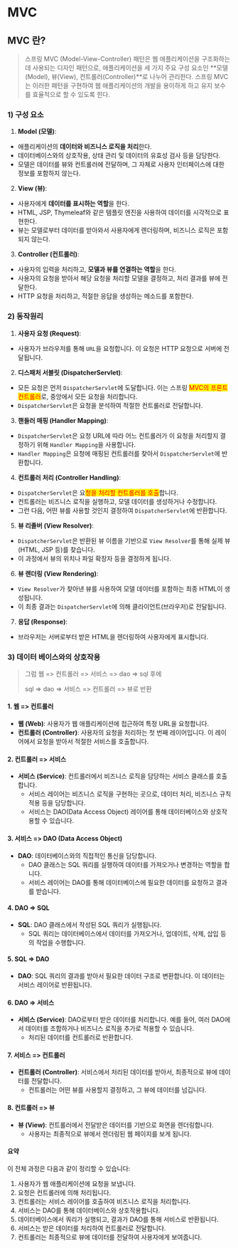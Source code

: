 # MVC

## MVC 란?

> 스프링 MVC (Model-View-Controller) 패턴은 웹 애플리케이션을 구조화하는 데 사용되는 디자인 패턴으로, 애플리케이션을 세 가지 주요 구성 요소인 **모델(Model), 뷰(View), 컨트롤러(Controller)**로 나누어 관리한다. 스프링 MVC는 이러한 패턴을 구현하여 웹 애플리케이션의 개발을 용이하게 하고 유지 보수를 효율적으로 할 수 있도록 힌다.

### 1) 구성 요소

1. **Model (모델)**:

* 애플리케이션의 **데이터와 비즈니스 로직을 처리**한다.
* 데이터베이스와의 상호작용, 상태 관리 및 데이터의 유효성 검사 등을 담당한다.
* 모델은 데이터를 뷰와 컨트롤러에 전달하며, 그 자체로 사용자 인터페이스에 대한 정보를 포함하지 않는다.

2. **View (뷰)**:

* 사용자에게 **데이터를 표시하는 역할**을 한다.
* HTML, JSP, Thymeleaf와 같은 템플릿 엔진을 사용하여 데이터를 시각적으로 표현한다.
* 뷰는 모델로부터 데이터를 받아와서 사용자에게 렌더링하며, 비즈니스 로직은 포함되지 않는다.

3. **Controller (컨트롤러)**:

* 사용자의 입력을 처리하고, **모델과 뷰를 연결하는 역할**을 한다.
* 사용자의 요청을 받아서 해당 요청을 처리할 모델을 결정하고, 처리 결과를 뷰에 전달한다.
* HTTP 요청을 처리하고, 적절한 응답을 생성하는 메소드를 포함한다.



### 2) 동작원리

1. **사용자 요청 (Request)**:

* 사용자가 브라우저를 통해 `URL`을 요청합니다. 이 요청은 HTTP 요청으로 서버에 전달됩니다.

2. **디스패처 서블릿 (DispatcherServlet)**:

* 모든 요청은 먼저 `DispatcherServlet`에 도달합니다. 이는 스프링 <mark style="color:red;">MVC의 프론트 컨트롤러</mark>로, 중앙에서 모든 요청을 처리합니다.
* `DispatcherServlet`은 요청을 분석하여 적절한 컨트롤러로 전달합니다.

3. **핸들러 매핑 (Handler Mapping)**:

* `DispatcherServlet`은 요청 URL에 따라 어느 컨트롤러가 이 요청을 처리할지 결정하기 위해 `Handler Mapping`을 사용합니다.
* `Handler Mapping`은 요청에 매핑된 컨트롤러를 찾아서 `DispatcherServlet`에 반환합니다.

4. **컨트롤러 처리 (Controller Handling)**:

* `DispatcherServlet`은 요<mark style="color:red;">청을 처리할 컨트롤러를 호출</mark>합니다.
* 컨트롤러는 비즈니스 로직을 실행하고, 모델 데이터를 생성하거나 수정합니다.
* 그런 다음, 어떤 뷰를 사용할 것인지 결정하여 `DispatcherServlet`에 반환합니다.

5. **뷰 리졸버 (View Resolver)**:

* `DispatcherServlet`은 반환된 뷰 이름을 기반으로 `View Resolver`를 통해 실제 뷰(HTML, JSP 등)를 찾습니다.
* 이 과정에서 뷰의 위치나 파일 확장자 등을 결정하게 됩니다.

6. **뷰 렌더링 (View Rendering)**:

* `View Resolver`가 찾아낸 뷰를 사용하여 모델 데이터를 포함하는 최종 HTML이 생성됩니다.
* 이 최종 결과는 `DispatcherServlet`에 의해 클라이언트(브라우저)로 전달됩니다.

7. **응답 (Response)**:

* 브라우저는 서버로부터 받은 HTML을 렌더링하여 사용자에게 표시합니다.

### 3) 데이터 베이스와의 상호작용

> 그럼 웹 => 컨트롤러 => 서비스 => dao => sql 후에&#x20;
>
> sql => dao => 서비스 => 컨트롤러 => 뷰로 반환

#### 1. 웹 => 컨트롤러

* **웹 (Web)**: 사용자가 웹 애플리케이션에 접근하여 특정 URL을 요청합니다.
* **컨트롤러 (Controller)**: 사용자의 요청을 처리하는 첫 번째 레이어입니다. 이 레이어에서 요청을 받아서 적절한 서비스를 호출합니다.

#### 2. 컨트롤러 => 서비스

* **서비스 (Service)**: 컨트롤러에서 비즈니스 로직을 담당하는 서비스 클래스를 호출합니다.
  * 서비스 레이어는 비즈니스 로직을 구현하는 곳으로, 데이터 처리, 비즈니스 규칙 적용 등을 담당합니다.
  * 서비스는 DAO(Data Access Object) 레이어를 통해 데이터베이스와 상호작용할 수 있습니다.

#### 3. 서비스 => DAO (Data Access Object)

* **DAO**: 데이터베이스와의 직접적인 통신을 담당합니다.
  * DAO 클래스는 SQL 쿼리를 실행하여 데이터를 가져오거나 변경하는 역할을 합니다.
  * 서비스 레이어는 DAO를 통해 데이터베이스에 필요한 데이터를 요청하고 결과를 받습니다.

#### 4. DAO => SQL

* **SQL**: DAO 클래스에서 작성된 SQL 쿼리가 실행됩니다.
  * SQL 쿼리는 데이터베이스에서 데이터를 가져오거나, 업데이트, 삭제, 삽입 등의 작업을 수행합니다.

#### 5. SQL => DAO

* **DAO**: SQL 쿼리의 결과를 받아서 필요한 데이터 구조로 변환합니다. 이 데이터는 서비스 레이어로 반환됩니다.

#### 6. DAO => 서비스

* **서비스 (Service)**: DAO로부터 받은 데이터를 처리합니다. 예를 들어, 여러 DAO에서 데이터를 조합하거나 비즈니스 로직을 추가로 적용할 수 있습니다.
  * 처리된 데이터를 컨트롤러로 반환합니다.

#### 7. 서비스 => 컨트롤러

* **컨트롤러 (Controller)**: 서비스에서 처리된 데이터를 받아서, 최종적으로 뷰에 데이터를 전달합니다.
  * 컨트롤러는 어떤 뷰를 사용할지 결정하고, 그 뷰에 데이터를 넘깁니다.

#### 8. 컨트롤러 => 뷰

* **뷰 (View)**: 컨트롤러에서 전달받은 데이터를 기반으로 화면을 렌더링합니다.
  * 사용자는 최종적으로 뷰에서 렌더링된 웹 페이지를 보게 됩니다.



#### 요약

이 전체 과정은 다음과 같이 정리할 수 있습니다:

1. 사용자가 웹 애플리케이션에 요청을 보냅니다.
2. 요청은 컨트롤러에 의해 처리됩니다.
3. 컨트롤러는 서비스 레이어를 호출하여 비즈니스 로직을 처리합니다.
4. 서비스는 DAO를 통해 데이터베이스와 상호작용합니다.
5. 데이터베이스에서 쿼리가 실행되고, 결과가 DAO를 통해 서비스로 반환됩니다.
6. 서비스는 받은 데이터를 처리하여 컨트롤러로 전달합니다.
7. 컨트롤러는 최종적으로 뷰에 데이터를 전달하여 사용자에게 보여줍니다.



